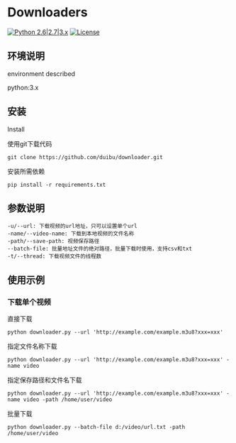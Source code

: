 # Downloaders
[![Python 2.6|2.7|3.x](https://img.shields.io/badge/python-3.x-yellow.svg)](https://www.python.org/) [![License](https://img.shields.io/badge/license-MIT-red.svg)](https://raw.githubusercontent.com/duibu/downloader/main/LICENSE)
## 环境说明

environment described

python:3.x

## 安装

Install

使用git下载代码

```
git clone https://github.com/duibu/downloader.git
```

安装所需依赖

```
pip install -r requirements.txt
```

## 参数说明

```
-u/--url: 下载视频的url地址，只可以设置单个url
-name/--video-name: 下载到本地视频的文件名称
-path/--save-path: 视频保存路径
--batch-file: 批量地址文件的绝对路径，批量下载时使用，支持csv和txt
-t/--thread: 下载视频文件的线程数
```

## 使用示例

### 下载单个视频

直接下载

```
python downloader.py --url 'http://example.com/example.m3u8?xxx=xxx'
```

指定文件名称下载

```
python downloader.py --url 'http://example.com/example.m3u8?xxx=xxx' -name video
```

指定保存路径和文件名下载

```
python downloader.py --url 'http://example.com/example.m3u8?xxx=xxx' -name video -path /home/user/video
```

批量下载

```
python downloader.py --batch-file d:/video/url.txt -path /home/user/video
```
